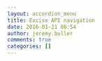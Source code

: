 ```yaml
---
layout: accordion_menu
title: Excise API navigation
date: 2016-01-21 06:54
author: jeremy.buller
comments: true
categories: []
---
```


